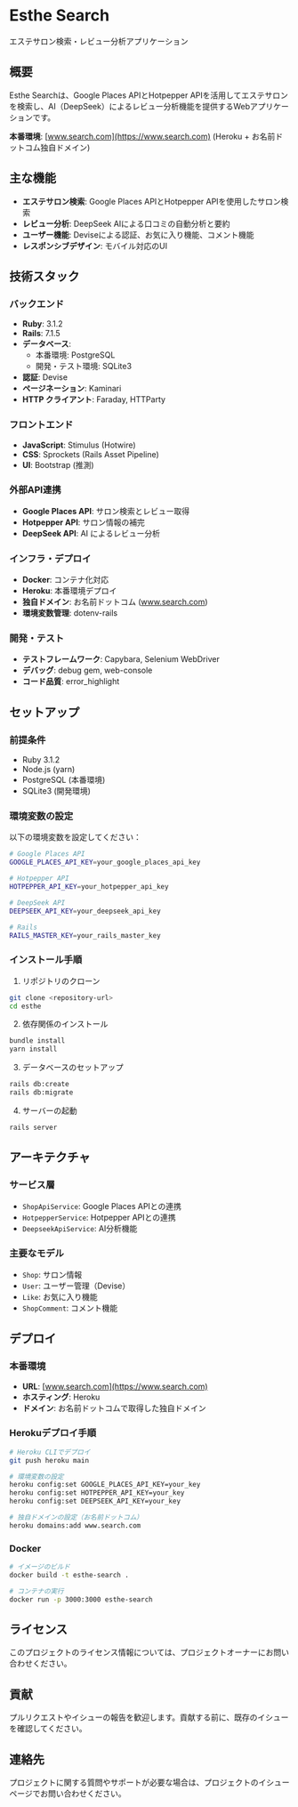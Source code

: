 # Esthe Search

エステサロン検索・レビュー分析アプリケーション

## 概要

Esthe Searchは、Google Places APIとHotpepper APIを活用してエステサロンを検索し、AI（DeepSeek）によるレビュー分析機能を提供するWebアプリケーションです。

**本番環境**: [www.search.com](https://www.search.com) (Heroku + お名前ドットコム独自ドメイン)

## 主な機能

- **エステサロン検索**: Google Places APIとHotpepper APIを使用したサロン検索
- **レビュー分析**: DeepSeek AIによる口コミの自動分析と要約
- **ユーザー機能**: Deviseによる認証、お気に入り機能、コメント機能
- **レスポンシブデザイン**: モバイル対応のUI

## 技術スタック

### バックエンド
- **Ruby**: 3.1.2
- **Rails**: 7.1.5
- **データベース**: 
  - 本番環境: PostgreSQL
  - 開発・テスト環境: SQLite3
- **認証**: Devise
- **ページネーション**: Kaminari
- **HTTP クライアント**: Faraday, HTTParty

### フロントエンド
- **JavaScript**: Stimulus (Hotwire)
- **CSS**: Sprockets (Rails Asset Pipeline)
- **UI**: Bootstrap (推測)

### 外部API連携
- **Google Places API**: サロン検索とレビュー取得
- **Hotpepper API**: サロン情報の補完
- **DeepSeek API**: AI によるレビュー分析

### インフラ・デプロイ
- **Docker**: コンテナ化対応
- **Heroku**: 本番環境デプロイ
- **独自ドメイン**: お名前ドットコム (www.search.com)
- **環境変数管理**: dotenv-rails

### 開発・テスト
- **テストフレームワーク**: Capybara, Selenium WebDriver
- **デバッグ**: debug gem, web-console
- **コード品質**: error_highlight

## セットアップ

### 前提条件
- Ruby 3.1.2
- Node.js (yarn)
- PostgreSQL (本番環境)
- SQLite3 (開発環境)

### 環境変数の設定
以下の環境変数を設定してください：

```bash
# Google Places API
GOOGLE_PLACES_API_KEY=your_google_places_api_key

# Hotpepper API
HOTPEPPER_API_KEY=your_hotpepper_api_key

# DeepSeek API
DEEPSEEK_API_KEY=your_deepseek_api_key

# Rails
RAILS_MASTER_KEY=your_rails_master_key
```

### インストール手順

1. リポジトリのクローン
```bash
git clone <repository-url>
cd esthe
```

2. 依存関係のインストール
```bash
bundle install
yarn install
```

3. データベースのセットアップ
```bash
rails db:create
rails db:migrate
```

4. サーバーの起動
```bash
rails server
```

## アーキテクチャ

### サービス層
- `ShopApiService`: Google Places APIとの連携
- `HotpepperService`: Hotpepper APIとの連携
- `DeepseekApiService`: AI分析機能

### 主要なモデル
- `Shop`: サロン情報
- `User`: ユーザー管理（Devise）
- `Like`: お気に入り機能
- `ShopComment`: コメント機能

## デプロイ

### 本番環境
- **URL**: [www.search.com](https://www.search.com)
- **ホスティング**: Heroku
- **ドメイン**: お名前ドットコムで取得した独自ドメイン

### Herokuデプロイ手順
```bash
# Heroku CLIでデプロイ
git push heroku main

# 環境変数の設定
heroku config:set GOOGLE_PLACES_API_KEY=your_key
heroku config:set HOTPEPPER_API_KEY=your_key
heroku config:set DEEPSEEK_API_KEY=your_key

# 独自ドメインの設定（お名前ドットコム）
heroku domains:add www.search.com
```

### Docker
```bash
# イメージのビルド
docker build -t esthe-search .

# コンテナの実行
docker run -p 3000:3000 esthe-search
```

## ライセンス

このプロジェクトのライセンス情報については、プロジェクトオーナーにお問い合わせください。

## 貢献

プルリクエストやイシューの報告を歓迎します。貢献する前に、既存のイシューを確認してください。

## 連絡先

プロジェクトに関する質問やサポートが必要な場合は、プロジェクトのイシューページでお問い合わせください。
